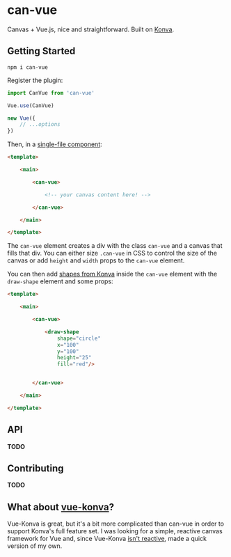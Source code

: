 # can-vue

Canvas + Vue.js, nice and straightforward. Built on [Konva](https://konvajs.github.io/).

## Getting Started

`npm i can-vue`

Register the plugin:

```js
import CanVue from 'can-vue'

Vue.use(CanVue)

new Vue({
    // ...options
})
```

Then, in a [single-file component](https://vuejs.org/v2/guide/single-file-components.html):

```html
<template>

    <main>

        <can-vue>

            <!-- your canvas content here! -->

        </can-vue>

    </main>

</template>
```

The `can-vue` element creates a div with the class `can-vue` and a canvas that fills that div. You can either size `.can-vue` in CSS to control the size of the canvas or add `height` and `width` props to the `can-vue` element.

You can then add [shapes from Konva](https://konvajs.github.io/docs/shapes/Rect.html) inside the `can-vue` element with the `draw-shape` element and some props:

```html
<template>

    <main>

        <can-vue>

            <draw-shape
                shape="circle"
                x="100"
                y="100"
                height="25"
                fill="red"/>


        </can-vue>

    </main>

</template>
```

## API

**TODO**

## Contributing

**TODO**

## What about [vue-konva](https://konvajs.github.io/docs/vue/)?

Vue-Konva is great, but it's a bit more complicated than can-vue in order to support Konva's full feature set. I was looking for a simple, reactive canvas framework for Vue and, since Vue-Konva [isn't reactive](https://github.com/konvajs/vue-konva/issues/24), made a quick version of my own.
